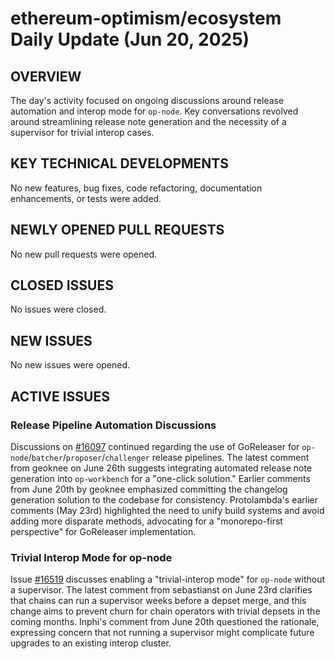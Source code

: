 # ethereum-optimism/ecosystem Daily Update (Jun 20, 2025)
## OVERVIEW 
The day's activity focused on ongoing discussions around release automation and interop mode for `op-node`. Key conversations revolved around streamlining release note generation and the necessity of a supervisor for trivial interop cases.

## KEY TECHNICAL DEVELOPMENTS

No new features, bug fixes, code refactoring, documentation enhancements, or tests were added.

## NEWLY OPENED PULL REQUESTS
No new pull requests were opened.

## CLOSED ISSUES
No issues were closed.

## NEW ISSUES
No new issues were opened.

## ACTIVE ISSUES

### Release Pipeline Automation Discussions
Discussions on [#16097](https://github.com/ethereum-optimism/ecosystem/issues/16097) continued regarding the use of GoReleaser for `op-node`/`batcher`/`proposer`/`challenger` release pipelines. The latest comment from geoknee on June 26th suggests integrating automated release note generation into `op-workbench` for a "one-click solution." Earlier comments from June 20th by geoknee emphasized committing the changelog generation solution to the codebase for consistency. Protolambda's earlier comments (May 23rd) highlighted the need to unify build systems and avoid adding more disparate methods, advocating for a "monorepo-first perspective" for GoReleaser implementation.

### Trivial Interop Mode for op-node
Issue [#16519](https://github.com/ethereum-optimism/ecosystem/issues/16519) discusses enabling a "trivial-interop mode" for `op-node` without a supervisor. The latest comment from sebastianst on June 23rd clarifies that chains can run a supervisor weeks before a depset merge, and this change aims to prevent churn for chain operators with trivial depsets in the coming months. Inphi's comment from June 20th questioned the rationale, expressing concern that not running a supervisor might complicate future upgrades to an existing interop cluster.